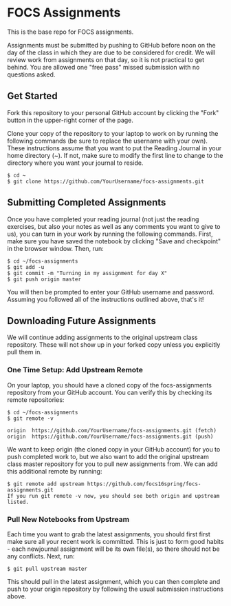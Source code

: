 # FOCS Assignments

This is the base repo for FOCS assignments.

Assignments must be submitted by pushing to GitHub before noon on the day of the class in which they are due to be considered for credit. We will review work from assignments on that day, so it is not practical to get behind. You are allowed one "free pass" missed submission with no questions asked.

## Get Started

Fork this repository to your personal GitHub account by clicking the "Fork" button in the upper-right corner of the page.

Clone your copy of the repository to your laptop to work on by running the following commands (be sure to replace the username with your own). These instructions assume that you want to put the Reading Journal in your home directory (~). If not, make sure to modify the first line to change to the directory where you want your journal to reside.

```
$ cd ~
$ git clone https://github.com/YourUsername/focs-assignments.git
```

## Submitting Completed Assignments

Once you have completed your reading journal (not just the reading exercises, but also your notes as well as any comments you want to give to us), you can turn in your work by running the following commands. First, make sure you have saved the notebook by clicking "Save and checkpoint" in the browser window. Then, run:

```
$ cd ~/focs-assignments
$ git add -u
$ git commit -m "Turning in my assignment for day X"
$ git push origin master
```

You will then be prompted to enter your GitHub username and password. Assuming you followed all of the instructions outlined above, that's it!

## Downloading Future Assignments

We will continue adding assignments to the original upstream class repository. These will not show up in your forked copy unless you explicitly pull them in.

### One Time Setup: Add Upstream Remote

On your laptop, you should have a cloned copy of the focs-assignments repository from your GitHub account. You can verify this by checking its remote repositories:

```
$ cd ~/focs-assignments
$ git remote -v

origin  https://github.com/YourUsername/focs-assignments.git (fetch)
origin  https://github.com/YourUsername/focs-assignments.git (push)
```

We want to keep origin (the cloned copy in your GitHub account) for you to push completed work to, but we also want to add the original upstream class master repository for you to pull new assignments from. We can add this additional remote by running:

```
$ git remote add upstream https://github.com/focs16spring/focs-assignments.git
If you run git remote -v now, you should see both origin and upstream listed.
```

### Pull New Notebooks from Upstream

Each time you want to grab the latest assignments, you should first first make sure all your recent work is committed. This is just to form good habits - each newjournal assignment will be its own file(s), so there should not be any conflicts. Next, run:

```
$ git pull upstream master
```

This should pull in the latest assignment, which you can then complete and push to your origin repository by following the usual submission instructions above.
